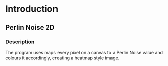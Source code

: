 # Introduction

## Perlin Noise 2D

### Description

The program uses maps every pixel on a canvas to a Perlin Noise value and colours it accordingly, creating a heatmap style image.
